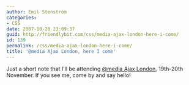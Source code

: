 ```yaml
---
author: Emil Stenström
categories:
- CSS
date: 2007-10-28 23:09:37
guid: http://friendlybit.com/css/media-ajax-london-here-i-come/
id: 139
permalink: /css/media-ajax-london-here-i-come/
title: '@media Ajax London, here I come'
---
```


Just a short note that I'll be attending [@media Ajax London](http://www.vivabit.com/atmediaajax/), 19th-20th November. If you see me, come by and say hello!
